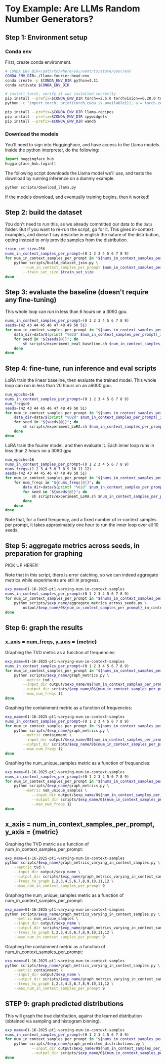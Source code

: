 # Toy Example: Are LLMs Random Number Generators?

## Step 1: Environment setup


### Conda env

First, create conda environment.

```bash
# CONDA_ENV_DIR=/path/to/where/you/want/to/store/your/env
CONDA_ENV_DIR=./llama-fourier-head-env
conda create -p $CONDA_ENV_DIR python=3.11
conda activate $CONDA_ENV_DIR

# install torch, verify it was installed correctly
pip install --prefix=$CONDA_ENV_DIR torch==2.5.0 torchvision==0.20.0 torchaudio==2.5.0 --index-url https://download.pytorch.org/whl/cu121
python -c 'import torch; print(torch.cuda.is_available()); a = torch.zeros(5); a = a.to("cuda:0"); print(a)'

pip install --prefix=$CONDA_ENV_DIR llama-recipes
pip install --prefix=$CONDA_ENV_DIR ipywidgets
pip install --prefix=$CONDA_ENV_DIR wandb
```

### Download the models

You'll need to sign into HuggingFace, and have access to the Llama models.
Inside the python interpreter, do the following:

```python
import huggingface_hub
huggingface_hub.login()
```

The following script downloads the Llama model we'll use, and tests the download by running inference on a dummy example.

```bash
python scripts/download_llama.py
```

If the models download, and eventually training begins, then it worked!

## Step 2: build the dataset

You don't need to run this, as we already committed our data to the `data` folder.
But if you want to re-run the script, go for it.
This gives in-context examples, and doesn't say describe in english the nature of the distribution, opting instead to only provide samples from the distribution.

```bash
train_set_size=256
nums_in_context_samples_per_prompt=(0 1 2 3 4 5 6 7 8 9)
for num_in_context_samples_per_prompt in "${nums_in_context_samples_per_prompt[@]}"; do
    python scripts/build_dataset_json.py \
        --num_in_context_samples_per_prompt $num_in_context_samples_per_prompt \
        --train_set_size $train_set_size
done
```

## Step 3: evaluate the baseline (doesn't require any fine-tuning)

This whole loop can run in less than 6 hours on a 3090 gpu.

```bash
nums_in_context_samples_per_prompt=(0 1 2 3 4 5 6 7 8 9)
seeds=(42 43 44 45 46 47 48 49 50 51)
for num_in_context_samples_per_prompt in "${nums_in_context_samples_per_prompt[@]}"; do
    data_dir=data/$(printf "%02d" $num_in_context_samples_per_prompt)_in_context_samples
    for seed in "${seeds[@]}"; do
        sh scripts/experiment_eval_baseline.sh $num_in_context_samples_per_prompt $data_dir $seed
    done
done
```

## Step 4: fine-tune, run inference and eval scripts

LoRA train the linear baseline, then evaluate the trained model.
This whole loop can run in less than 20 hours on an a6000 gpu.

```bash
num_epochs=16
nums_in_context_samples_per_prompt=(0 1 2 3 4 5 6 7 8 9)
num_freqs=0
seeds=(42 43 44 45 46 47 48 49 50 51)
for num_in_context_samples_per_prompt in "${nums_in_context_samples_per_prompt[@]}"; do
    data_dir=data/$(printf "%02d" $num_in_context_samples_per_prompt)_in_context_samples
    for seed in "${seeds[@]}"; do
        sh scripts/experiment_LoRA.sh $num_in_context_samples_per_prompt $data_dir $num_epochs $num_freqs $seed
    done
done
```

LoRA train the fourier model, and then evaluate it.
Each inner loop runs in less than 2 hours on a 3090 gpu.

```bash
num_epochs=16
nums_in_context_samples_per_prompt=(0 1 2 3 4 5 6 7 8 9)
nums_freqs=(1 2 3 4 5 6 7 8 9 10 11 12)
seeds=(42 43 44 45 46 47 48 49 50 51)
for num_in_context_samples_per_prompt in "${nums_in_context_samples_per_prompt[@]}"; do
    for num_freqs in "${nums_freqs[@]}"; do
        data_dir=data/$(printf "%02d" $num_in_context_samples_per_prompt)_in_context_samples
        for seed in "${seeds[@]}"; do
            sh scripts/experiment_LoRA.sh $num_in_context_samples_per_prompt $data_dir $num_epochs $num_freqs $seed
        done
    done
done
```

Note that, for a fixed frequency, and a fixed number of in-context samples per prompt, it takes approximately one hour to run the inner loop over all 10 seeds.

## Step 5: aggregate metrics across seeds, in preparation for graphing

PICK UP HERE!!!

Note that in this script, there is error catching, so we can indeed aggregate metrics while experiments are still in progress.

```bash
exp_name=01-16-2025-pt1-varying-num-in-context-samples
nums_in_context_samples_per_prompt=(0 1 2 3 4 5 6 7 8 9)
for num_in_context_samples_per_prompt in "${nums_in_context_samples_per_prompt[@]}"; do
    python scripts/$exp_name/aggregate_metrics_across_seeds.py \
        output/$exp_name/0${num_in_context_samples_per_prompt}_in_context_samples_per_prompt
done
```

## Step 6: graph the results

### x_axis = num_freqs, y_axis = {metric}

Graphing the TVD metric as a function of frequencies:

```bash
exp_name=01-16-2025-pt1-varying-num-in-context-samples
nums_in_context_samples_per_prompt=(0 1 2 3 4 5 6 7 8 9)
for num_in_context_samples_per_prompt in "${nums_in_context_samples_per_prompt[@]}"; do
    python scripts/$exp_name/graph_metrics.py \
        --metric tvd \
        --input_dir output/$exp_name/0${num_in_context_samples_per_prompt}_in_context_samples_per_prompt \
        --output_dir scripts/$exp_name/0${num_in_context_samples_per_prompt}_in_context_samples_per_prompt \
        --max_num_freqs 12
done
```

Graphing the containment metric as a function of frequencies:

```bash
exp_name=01-16-2025-pt1-varying-num-in-context-samples
nums_in_context_samples_per_prompt=(0 1 2 3 4 5 6 7 8 9)
for num_in_context_samples_per_prompt in "${nums_in_context_samples_per_prompt[@]}"; do
    python scripts/$exp_name/graph_metrics.py \
        --metric containment \
        --input_dir output/$exp_name/0${num_in_context_samples_per_prompt}_in_context_samples_per_prompt \
        --output_dir scripts/$exp_name/0${num_in_context_samples_per_prompt}_in_context_samples_per_prompt \
        --max_num_freqs 12
done
```

Graphing the num_unique_samples metric as a function of frequencies:

```bash
exp_name=01-16-2025-pt1-varying-num-in-context-samples
nums_in_context_samples_per_prompt=(0 1 2 3 4 5 6 7 8 9)
for num_in_context_samples_per_prompt in "${nums_in_context_samples_per_prompt[@]}"; do
    python scripts/$exp_name/graph_metrics.py \
        --metric num_unique_samples \
            --input_dir output/$exp_name/0${num_in_context_samples_per_prompt}_in_context_samples_per_prompt \
            --output_dir scripts/$exp_name/0${num_in_context_samples_per_prompt}_in_context_samples_per_prompt \
            --max_num_freqs 12
done
```

## x_axis = num_in_context_samples_per_prompt, y_axis = {metric}

Graphing the TVD metric as a function of num_in_context_samples_per_prompt:

```bash 
exp_name=01-16-2025-pt1-varying-num-in-context-samples
python scripts/$exp_name/graph_metrics_varying_in_context_samples.py \
    --metric tvd \
    --input_dir output/$exp_name \
    --output_dir scripts/$exp_name/graph_metrics_varying_in_context_samples \
    --freqs_to_graph 1,2,3,4,5,6,7,8,9,10,11,12 \
    --max_num_in_context_samples_per_prompt 9
```

Graphing the num_unique_samples metric as a function of num_in_context_samples_per_prompt:

```bash
exp_name=01-16-2025-pt1-varying-num-in-context-samples
python scripts/$exp_name/graph_metrics_varying_in_context_samples.py \
    --metric num_unique_samples \
    --input_dir output/$exp_name \
    --output_dir scripts/$exp_name/graph_metrics_varying_in_context_samples \
    --freqs_to_graph 1,2,3,4,5,6,7,8,9,10,11,12 \
    --max_num_in_context_samples_per_prompt 9
```

Graphing the containment metric as a function of num_in_context_samples_per_prompt:

```bash
exp_name=01-16-2025-pt1-varying-num-in-context-samples
python scripts/$exp_name/graph_metrics_varying_in_context_samples.py \
    --metric containment \
    --input_dir output/$exp_name \
    --output_dir scripts/$exp_name/graph_metrics_varying_in_context_samples \
    --freqs_to_graph 1,2,3,4,5,6,7,8,9,10,11,12 \
    --max_num_in_context_samples_per_prompt 9
```

## STEP 9: graph predicted distributions 

This will graph the true distribution, against the learned distribution (obtained via sampling and histogram binning).

```bash
exp_name=01-16-2025-pt1-varying-num-in-context-samples
nums_in_context_samples_per_prompt=(0 1 2 3 4 5 6 7 8 9)
for num_in_context_samples_per_prompt in "${nums_in_context_samples_per_prompt[@]}"; do
    python scripts/$exp_name/graph_predicted_distributions.py \
            --input_dir output/$exp_name/0${num_in_context_samples_per_prompt}_in_context_samples_per_prompt \
            --output_dir scripts/$exp_name/0${num_in_context_samples_per_prompt}_in_context_samples_per_prompt
done
```